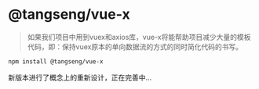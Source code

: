 # @tangseng/vue-x

> 如果我们项目中用到vuex和axios库，vue-x将能帮助项目减少大量的模板代码，即：保持vuex原本的单向数据流的方式的同时简化代码的书写。

``` sh
npm install @tangseng/vue-x
```

新版本进行了概念上的重新设计，正在完善中...

